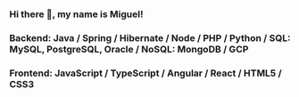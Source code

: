 ### Hi there 👋, my name is Miguel!
### Backend: Java / Spring / Hibernate / Node / PHP / Python / SQL: MySQL, PostgreSQL, Oracle / NoSQL: MongoDB / GCP
### Frontend: JavaScript / TypeScript / Angular / React / HTML5 / CSS3
<!--
**MiguelFFdz/MiguelFFdz** is a ✨ _special_ ✨ repository because its `README.md` (this file) appears on your GitHub profile.

Here are some ideas to get you started:

- 🔭 I’m currently working on ...
- 🌱 I’m currently learning ...
- 👯 I’m looking to collaborate on ...
- 🤔 I’m looking for help with ...
- 💬 Ask me about ...
- 📫 How to reach me: ...
- 😄 Pronouns: ...
- ⚡ Fun fact: ...
-->
